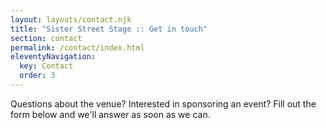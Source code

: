 ```yaml
---
layout: layouts/contact.njk
title: "Sister Street Stage :: Get in touch"
section: contact
permalink: /contact/index.html
eleventyNavigation:
  key: Contact
  order: 3
---
```


Questions about the venue?
Interested in sponsoring an event?
Fill out the form below and we'll answer as soon as we can.